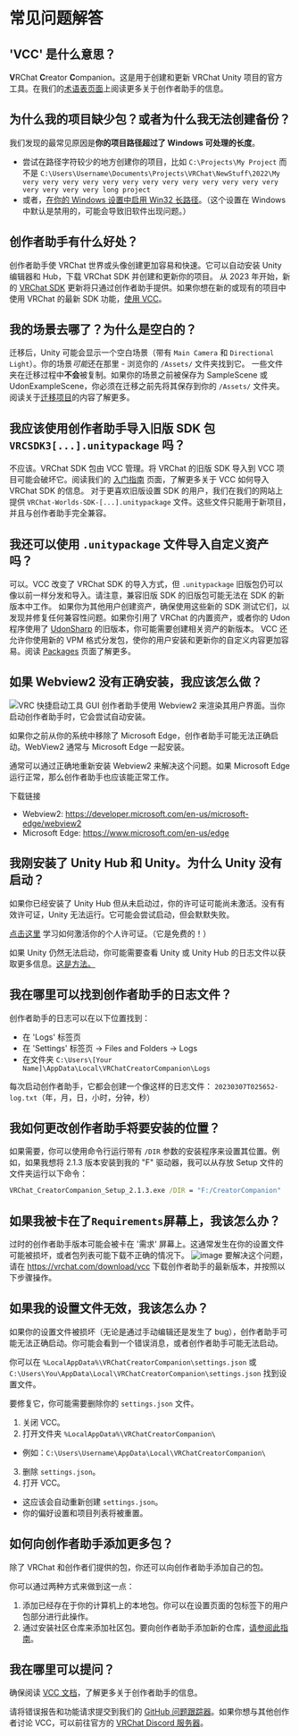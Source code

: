 # 常见问题解答
## 'VCC' 是什么意思？
**V**RChat **C**reator **C**ompanion。这是用于创建和更新 VRChat Unity 项目的官方工具。在我们的[术语表页面](https://vcc.docs.vrchat.com/guides/glossary/)上阅读更多关于创作者助手的信息。

## 为什么我的项目缺少包？或者为什么我无法创建备份？
我们发现的最常见原因是**你的项目路径超过了 Windows 可处理的长度**。
* 尝试在路径字符较少的地方创建你的项目，比如
  `C:\Projects\My Project` 而不是
  `C:\Users\Username\Documents\Projects\VRChat\NewStuff\2022\My very very very very very very very very very very very very very very very very very long project`
* 或者，[在你的 Windows 设置中启用 Win32 长路径](https://learn.microsoft.com/zh-cn/windows/win32/fileio/maximum-file-path-limitation?tabs=registry#enable-long-paths-in-windows-10-version-1607-and-later)。（这个设置在 Windows 中默认是禁用的，可能会导致旧软件出现问题。）

## 创作者助手有什么好处？
创作者助手使 VRChat 世界或头像创建更加容易和快速。它可以自动安装 Unity 编辑器和 Hub，下载 VRChat SDK 并创建和更新你的项目。
从 2023 年开始，新的 [VRChat SDK](https://docs.vrchat.com/docs/choosing-your-sdk) 更新将只通过创作者助手提供。如果你想在新的或现有的项目中使用 VRChat 的最新 SDK 功能，[使用 VCC](https://vcc.docs.vrchat.com/guides/getting-started/)。

## 我的场景去哪了？为什么是空白的？
迁移后，Unity 可能会显示一个空白场景（带有 `Main Camera` 和 `Directional Light`）。你的场景*可能*还在那里 - 浏览你的 `/Assets/` 文件夹找到它。
一些文件夹在迁移过程中**不会**被复制。如果你的场景之前被保存为 SampleScene 或 UdonExampleScene，你必须在迁移之前先将其保存到你的 `/Assets/` 文件夹。阅读关于[迁移项目](https://vcc.docs.vrchat.com/vpm/migrating)的内容了解更多。

## 我应该使用创作者助手导入旧版 SDK 包 `VRCSDK3[...].unitypackage` 吗？
不应该。VRChat SDK 包由 VCC 管理。将 VRChat 的旧版 SDK 导入到 VCC 项目可能会破坏它。阅读我们的 [入门指南](https://vcc.docs.vrchat.com/guides/getting-started) 页面，了解更多关于 VCC 如何导入 VRChat SDK 的信息。
对于更喜欢旧版设置 SDK 的用户，我们在我们的网站上提供 `VRChat-Worlds-SDK-[...].unitypackage` 文件。这些文件只能用于新项目，并且与创作者助手完全兼容。

## 我还可以使用 `.unitypackage` 文件导入自定义资产吗？
可以。VCC 改变了 VRChat SDK 的导入方式，但 `.unitypackage` 旧版包仍可以像以前一样分发和导入。请注意，兼容旧版 SDK 的旧版包可能无法在 SDK 的新版本中工作。
如果你为其他用户创建资产，确保使用这些新的 SDK 测试它们，以发现并修复任何兼容性问题。如果你引用了 VRChat 的内置资产，或者你的 Udon 程序使用了 [UdonSharp](https://udonsharp.docs.vrchat.com) 的旧版本，你可能需要创建相关资产的新版本。
VCC 还允许你使用新的 VPM 格式分发包，使你的用户安装和更新你的自定义内容更加容易。阅读 [Packages](https://vcc.docs.vrchat.com/vpm/packages) 页面了解更多。

## 如果 Webview2 没有正确安装，我应该怎么做？
![VRC 快捷启动工具 GUI](/vcc.docs.vrchat.com/images/webview2-error.png)
创作者助手使用 Webview2 来渲染其用户界面。当你启动创作者助手时，它会尝试自动安装。

如果你之前从你的系统中移除了 Microsoft Edge，创作者助手可能无法正确启动。WebView2 通常与 Microsoft Edge 一起安装。

通常可以通过正确地重新安装 Webview2 来解决这个问题。如果 Microsoft Edge 运行正常，那么创作者助手也应该能正常工作。

下载链接
- Webview2: https://developer.microsoft.com/en-us/microsoft-edge/webview2
- Microsoft Edge: https://www.microsoft.com/en-us/edge

## 我刚安装了 Unity Hub 和 Unity。为什么 Unity 没有启动？

如果你已经安装了 Unity Hub 但从未启动过，你的许可证可能尚未激活。没有有效许可证，Unity 无法运行。它可能会尝试启动，但会默默失败。

[点击这里](https://support.unity.com/hc/en-us/articles/211438683-How-do-I-activate-my-license-) 学习如何激活你的个人许可证。（它是免费的！）

如果 Unity 仍然无法启动，你可能需要查看 Unity 或 Unity Hub 的日志文件以获取更多信息。[这是方法。](https://docs.unity3d.com/Manual/LogFiles.html)

## 我在哪里可以找到创作者助手的日志文件？
创作者助手的日志可以在以下位置找到：
- 在 'Logs' 标签页
- 在 'Settings' 标签页 -> Files and Folders -> Logs
- 在文件夹 `C:\Users\[Your Name]\AppData\Local\VRChatCreatorCompanion\Logs`

每次启动创作者助手，它都会创建一个像这样的日志文件：
`20230307T025652-log.txt`（年，月，日，小时，分钟，秒）

## 我如何更改创作者助手将要安装的位置？
如果需要，你可以使用命令行运行带有 `/DIR` 参数的安装程序来设置其位置。例如，如果我想将 2.1.3 版本安装到我的 "F" 驱动器，我可以从存放 Setup 文件的文件夹运行以下命令：
```cmd
VRChat_CreatorCompanion_Setup_2.1.3.exe /DIR = "F:/CreatorCompanion"
```

## 如果我被卡在了`Requirements`屏幕上，我该怎么办？

过时的创作者助手版本可能会被卡在 '需求' 屏幕上。这通常发生在你的设置文件可能被损坏，或者包列表可能下载不正确的情况下。
![image](https://user-images.githubusercontent.com/737888/204419137-d4a3a4ee-5035-4540-a27a-f871531bee7c.png)
要解决这个问题，请在 https://vrchat.com/download/vcc 下载创作者助手的最新版本，并按照以下步骤操作。

## 如果我的设置文件无效，我该怎么办？
如果你的设置文件被损坏（无论是通过手动编辑还是发生了 bug），创作者助手可能无法正确启动。你可能会看到一个错误消息，或者创作者助手可能无法启动。

你可以在 `%LocalAppData%\VRChatCreatorCompanion\settings.json` 或 `C:\Users\You\AppData\Local\VRChatCreatorCompanion\settings.json` 找到设置文件。

要修复它，你可能需要删除你的 `settings.json` 文件。
1. 关闭 VCC。
2. 打开文件夹 `%LocalAppData%\VRChatCreatorCompanion\` 
  - 例如：`C:\Users\Username\AppData\Local\VRChatCreatorCompanion\`
3. 删除 `settings.json`。
4. 打开 VCC。
  - 这应该会自动重新创建 `settings.json`。
  - 你的偏好设置和项目列表将被重置。

## 如何向创作者助手添加更多包？

除了 VRChat 和创作者们提供的包，你还可以向创作者助手添加自己的包。

你可以通过两种方式来做到这一点：

1. 添加已经存在于你的计算机上的本地包。你可以在设置页面的包标签下的用户包部分进行此操作。
2. 通过安装社区仓库来添加社区包。要向创作者助手添加新的仓库，[请参阅此指南](/vcc.docs.vrchat.com/guides/community-repositories)。

## 我在哪里可以提问？
确保阅读 [VCC 文档](https://vcc.docs.vrchat.com/)，了解更多关于创作者助手的信息。

请将错误报告和功能请求提交到我们的 [GitHub 问题跟踪器](https://vcc.docs.vrchat.com/guides/bugs-features/)。如果你想与其他创作者讨论 VCC，可以前往官方的 [VRChat Discord 服务器](https://discord.com/invite/vrchat)。
